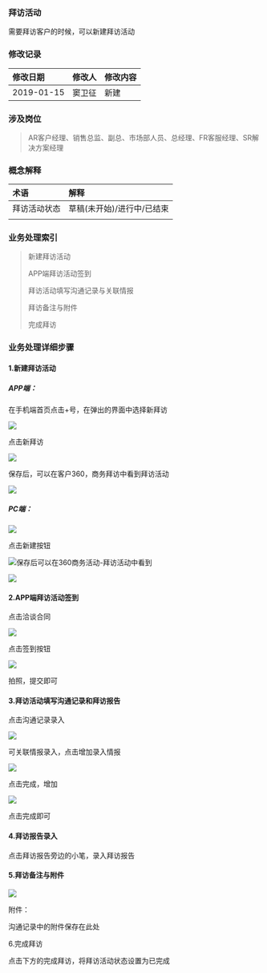 ### 拜访活动

需要拜访客户的时候，可以新建拜访活动

### 修改记录

| 修改日期 | 修改人 | 修改内容 |
| :--- | :--- | :--- |
| 2019-01-15 | 窦卫征 | 新建 |

### 涉及岗位

> AR客户经理、销售总监、副总、市场部人员、总经理、FR客服经理、SR解决方案经理

### 概念解释

| 术语 | 解释 |
| :--- | :--- |
| 拜访活动状态 | 草稿\(未开始\)/进行中/已结束 |
|  |  |

### 业务处理索引

> 新建拜访活动
>
> APP端拜访活动签到
>
> 拜访活动填写沟通记录与关联情报
>
> 拜访备注与附件
>
> 完成拜访

### 业务处理详细步骤

#### 1.新建拜访活动

##### APP端：

在手机端首页点击+号，在弹出的界面中选择新拜访

![](/assets/xbf.png)

点击新拜访

![](/assets/lrxgxx1359.png)

保存后，可以在客户360，商务拜访中看到拜访活动

![](/assets/wsbf1401.png)

##### PC端：

![](/assets/ifhdjm1410.png)

点击新建按钮

![](/assets/xjapp382101410.png)保存后可以在360商务活动-拜访活动中看到

![](/assets/bfhdlb1412.png)

#### 2.APP端拜访活动签到

点击洽谈合同

![](/assets/qdandj1401.png)

点击签到按钮

![](/assets/qdxx1401.png)

拍照，提交即可

#### 3.拜访活动填写沟通记录和拜访报告

点击沟通记录录入

![](/assets/tgjl1402.png)

可关联情报录入，点击增加录入情报

![](/assets/qblr1402.png)

点击完成，增加

![](/assets/xzqb14023.png)

点击完成即可

#### 4.拜访报告录入

点击拜访报告旁边的小笔，录入拜访报告

#### 5.拜访备注与附件

![](/assets/bfbzyfj1407.png)

附件：

沟通记录中的附件保存在此处

6.完成拜访

点击下方的完成拜访，将拜访活动状态设置为已完成

